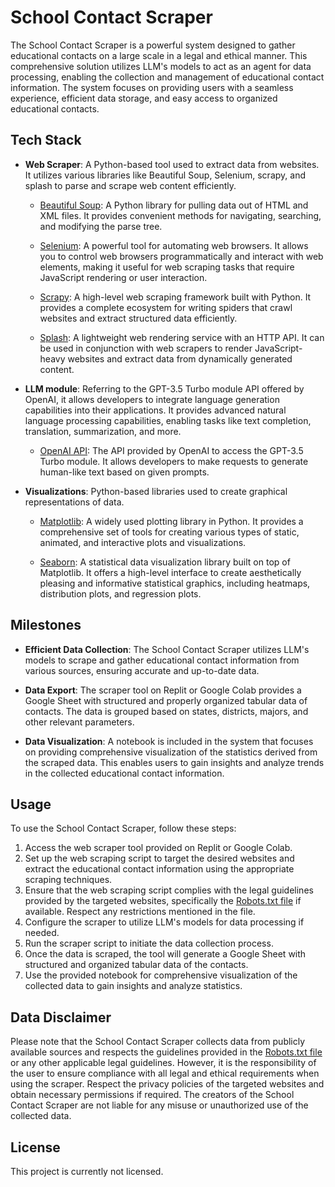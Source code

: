 # School Contact Scraper

The School Contact Scraper is a powerful system designed to gather educational contacts on a large scale in a legal and ethical manner. This comprehensive solution utilizes LLM's models to act as an agent for data processing, enabling the collection and management of educational contact information. The system focuses on providing users with a seamless experience, efficient data storage, and easy access to organized educational contacts.

## Tech Stack

- **Web Scraper**: A Python-based tool used to extract data from websites. It utilizes various libraries like Beautiful Soup, Selenium, scrapy, and splash to parse and scrape web content efficiently.

    - [Beautiful Soup](https://beautiful-soup-4.readthedocs.io/en/latest/): A Python library for pulling data out of HTML and XML files. It provides convenient methods for navigating, searching, and modifying the parse tree.

    - [Selenium](https://selenium-python.readthedocs.io/): A powerful tool for automating web browsers. It allows you to control web browsers programmatically and interact with web elements, making it useful for web scraping tasks that require JavaScript rendering or user interaction.

    - [Scrapy](https://docs.scrapy.org/en/latest/intro/tutorial.html): A high-level web scraping framework built with Python. It provides a complete ecosystem for writing spiders that crawl websites and extract structured data efficiently.

    - [Splash](https://splash.readthedocs.io/): A lightweight web rendering service with an HTTP API. It can be used in conjunction with web scrapers to render JavaScript-heavy websites and extract data from dynamically generated content.

- **LLM module**: Referring to the GPT-3.5 Turbo module API offered by OpenAI, it allows developers to integrate language generation capabilities into their applications. It provides advanced natural language processing capabilities, enabling tasks like text completion, translation, summarization, and more.

    - [OpenAI API](https://platform.openai.com/overview): The API provided by OpenAI to access the GPT-3.5 Turbo module. It allows developers to make requests to generate human-like text based on given prompts.

- **Visualizations**: Python-based libraries used to create graphical representations of data.

    - [Matplotlib](https://matplotlib.org/stable/index.html): A widely used plotting library in Python. It provides a comprehensive set of tools for creating various types of static, animated, and interactive plots and visualizations.

    - [Seaborn](https://seaborn.pydata.org/): A statistical data visualization library built on top of Matplotlib. It offers a high-level interface to create aesthetically pleasing and informative statistical graphics, including heatmaps, distribution plots, and regression plots.
    

## Milestones

- **Efficient Data Collection**: The School Contact Scraper utilizes LLM's models to scrape and gather educational contact information from various sources, ensuring accurate and up-to-date data.

- **Data Export**: The scraper tool on Replit or Google Colab provides a Google Sheet with structured and properly organized tabular data of contacts. The data is grouped based on states, districts, majors, and other relevant parameters.

- **Data Visualization**: A notebook is included in the system that focuses on providing comprehensive visualization of the statistics derived from the scraped data. This enables users to gain insights and analyze trends in the collected educational contact information.

## Usage

To use the School Contact Scraper, follow these steps:

1. Access the web scraper tool provided on Replit or Google Colab.
2. Set up the web scraping script to target the desired websites and extract the educational contact information using the appropriate scraping techniques.
3. Ensure that the web scraping script complies with the legal guidelines provided by the targeted websites, specifically the [Robots.txt file](link-to-robots-txt-file) if available. Respect any restrictions mentioned in the file.
4. Configure the scraper to utilize LLM's models for data processing if needed.
5. Run the scraper script to initiate the data collection process.
6. Once the data is scraped, the tool will generate a Google Sheet with structured and organized tabular data of the contacts.
7. Use the provided notebook for comprehensive visualization of the collected data to gain insights and analyze statistics.

## Data Disclaimer

Please note that the School Contact Scraper collects data from publicly available sources and respects the guidelines provided in the [Robots.txt file](link-to-robots-txt-file) or any other applicable legal guidelines. However, it is the responsibility of the user to ensure compliance with all legal and ethical requirements when using the scraper. Respect the privacy policies of the targeted websites and obtain necessary permissions if required. The creators of the School Contact Scraper are not liable for any misuse or unauthorized use of the collected data.

## License

This project is currently not licensed.
